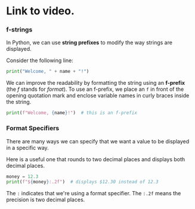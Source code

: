 # Link to video.

### f-strings

In Python, we can use **string prefixes** to modify the way strings are displayed.

Consider the following line:

```python
print("Welcome, " + name + "!")
```

We can improve the readability by formatting the string using an **f-prefix** (the *f* stands for *format*). To use an f-prefix, we place an `f` in front of the opening quotation mark and enclose variable names in curly braces inside the string.

```python
print(f"Welcome, {name}!")  # this is an f-prefix
```

### Format Specifiers

There are many ways we can specify that we want a value to be displayed in a specific way. 

Here is a useful one that rounds to two decimal places and displays both decimal places.

```python
money = 12.3
print(f"${money}:.2f")  # displays $12.30 instead of 12.3
```

The `:` indicates that we're using a format specifier. The `:.2f` means the precision is two decimal places.
